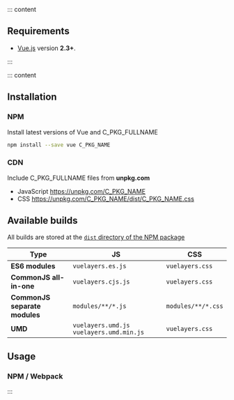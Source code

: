 <b-message type="is-warning">

::: content

## Requirements

- [Vue.js](https://vuejs.org/ "Vue.js Homepage")<!-- {target="_blank"} --> version **2.3+**.

:::

</b-message>

::: content

## Installation

### NPM

Install latest versions of Vue and C_PKG_FULLNAME

```bash
npm install --save vue C_PKG_NAME
```

### CDN

Include C_PKG_FULLNAME files from **unpkg.com**  

- JavaScript https://unpkg.com/C_PKG_NAME<!-- {a:target="_blank"} -->
- CSS https://unpkg.com/C_PKG_NAME/dist/C_PKG_NAME.css<!-- {a:target="_blank"} -->

## Available builds

All builds are stored at the [`dist` directory of the NPM package](https://unpkg.com/C_PKG_NAME/dist/)<!-- {a:target="_blank"} -->

| Type                          | JS                                      | CSS                |
|-------------------------------|-----------------------------------------|--------------------|
| **ES6 modules**               | `vuelayers.es.js`                       | `vuelayers.css`    |
| **CommonJS all-in-one**       | `vuelayers.cjs.js`                      | `vuelayers.css`    |
| **CommonJS separate modules** | `modules/**/*.js`                       | `modules/**/*.css` |
| **UMD**                       | `vuelayers.umd.js vuelayers.umd.min.js` | `vuelayers.css`    |

## Usage

### NPM / Webpack

:::
